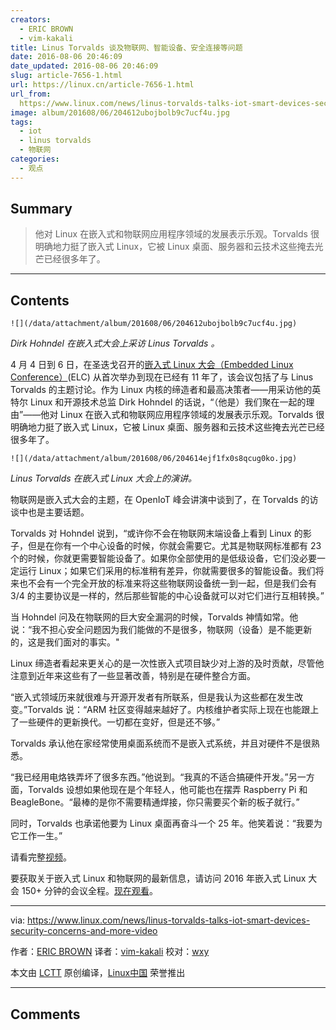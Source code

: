 ```yaml
---
creators:
  - ERIC BROWN
  - vim-kakali
title: Linus Torvalds 谈及物联网、智能设备、安全连接等问题
date: 2016-08-06 20:46:09
date_updated: 2016-08-06 20:46:09
slug: article-7656-1.html
url: https://linux.cn/article-7656-1.html
url_from: 
  https://www.linux.com/news/linus-torvalds-talks-iot-smart-devices-security-concerns-and-more-video
image: album/201608/06/204612ubojbolb9c7ucf4u.jpg
tags:
  - iot
  - linus torvalds
  - 物联网
categories:
  - 观点
---
```


## Summary

> 他对 Linux 在嵌入式和物联网应用程序领域的发展表示乐观。Torvalds 很明确地力挺了嵌入式 Linux，它被 Linux 桌面、服务器和云技术这些掩去光芒已经很多年了。

***

<!-- more -->

## Contents

`![](/data/attachment/album/201608/06/204612ubojbolb9c7ucf4u.jpg)`

*Dirk Hohndel 在嵌入式大会上采访 Linus Torvalds 。*

4 月 4 日到 6 日，在圣迭戈召开的[嵌入式 Linux 大会（Embedded Linux Conference）](http://events.linuxfoundation.org/events/embedded-linux-conference)(ELC) 从首次举办到现在已经有 11 年了，该会议包括了与 Linus Torvalds 的主题讨论。作为 Linux 内核的缔造者和最高决策者——用采访他的英特尔 Linux 和开源技术总监 Dirk Hohndel 的话说，“（他是）我们聚在一起的理由”——他对 Linux 在嵌入式和物联网应用程序领域的发展表示乐观。Torvalds 很明确地力挺了嵌入式 Linux，它被 Linux 桌面、服务器和云技术这些掩去光芒已经很多年了。

`![](/data/attachment/album/201608/06/204614ejf1fx0s8qcug0ko.jpg)`

*Linus Torvalds 在嵌入式 Linux 大会上的演讲。*

物联网是嵌入式大会的主题，在 OpenIoT 峰会讲演中谈到了，在 Torvalds 的访谈中也是主要话题。

Torvalds 对 Hohndel 说到，“或许你不会在物联网末端设备上看到 Linux 的影子，但是在你有一个中心设备的时候，你就会需要它。尤其是物联网标准都有 23 个的时候，你就更需要智能设备了。如果你全部使用的是低级设备，它们没必要一定运行 Linux；如果它们采用的标准稍有差异，你就需要很多的智能设备。我们将来也不会有一个完全开放的标准来将这些物联网设备统一到一起，但是我们会有 3/4 的主要协议是一样的，然后那些智能的中心设备就可以对它们进行互相转换。”

当 Hohndel 问及在物联网的巨大安全漏洞的时候，Torvalds 神情如常。他说：“我不担心安全问题因为我们能做的不是很多，物联网（设备）是不能更新的，这是我们面对的事实。"

Linux 缔造者看起来更关心的是一次性嵌入式项目缺少对上游的及时贡献，尽管他注意到近年来这些有了一些显著改善，特别是在硬件整合方面。

“嵌入式领域历来就很难与开源开发者有所联系，但是我认为这些都在发生改变。”Torvalds 说：“ARM 社区变得越来越好了。内核维护者实际上现在也能跟上了一些硬件的更新换代。一切都在变好，但是还不够。”

Torvalds 承认他在家经常使用桌面系统而不是嵌入式系统，并且对硬件不是很熟悉。

“我已经用电烙铁弄坏了很多东西。”他说到。“我真的不适合搞硬件开发。”另一方面，Torvalds 设想如果他现在是个年轻人，他可能也在摆弄 Raspberry Pi 和 BeagleBone。“最棒的是你不需要精通焊接，你只需要买个新的板子就行。”

同时，Torvalds 也承诺他要为 Linux 桌面再奋斗一个 25 年。他笑着说：“我要为它工作一生。”

请看完整[视频](https://youtu.be/tQKUWkR-wtM)。

要获取关于嵌入式 Linux 和物联网的最新信息，请访问 2016 年嵌入式 Linux 大会 150+ 分钟的会议全程。[现在观看](http://go.linuxfoundation.org/elc-openiot-summit-2016-videos?utm_source=lf&utm_medium=blog&utm_campaign=linuxcom)。

---

via: <https://www.linux.com/news/linus-torvalds-talks-iot-smart-devices-security-concerns-and-more-video>

作者：[ERIC BROWN](https://www.linux.com/users/ericstephenbrown) 译者：[vim-kakali](https://github.com/vim-kakali) 校对：[wxy](https://github.com/wxy)

本文由 [LCTT](https://github.com/LCTT/TranslateProject) 原创编译，[Linux中国](https://linux.cn/) 荣誉推出

***

## Comments
